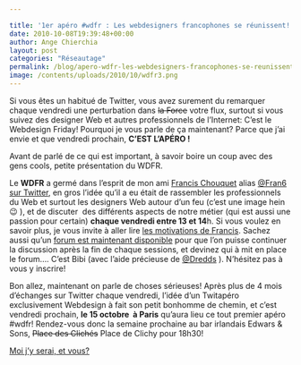 ```yaml
---

title: '1er apéro #wdfr : Les webdesigners francophones se réunissent!'
date: 2010-10-08T19:39:48+00:00
author: Ange Chierchia
layout: post
categories: "Réseautage"
permalink: /blog/apero-wdfr-les-webdesigners-francophones-se-reunissent-a-paris/
image: /contents/uploads/2010/10/wdfr3.png
---
```

Si vous êtes un habitué de Twitter, vous avez surement du remarquer chaque vendredi une perturbation dans <span style="text-decoration: line-through;">la Force</span> votre flux, surtout si vous suivez des designer Web et autres professionnels de l&rsquo;Internet: C&rsquo;est le Webdesign Friday! Pourquoi je vous parle de ça maintenant? Parce que j&rsquo;ai envie et que vendredi prochain, **C&rsquo;EST L&rsquo;APÉRO !**<!--more-->

Avant de parlé de ce qui est important, à savoir boire un coup avec des gens cools, petite présentation du WDFR.

Le **WDFR** a germé dans l&rsquo;esprit de mon ami <a title="L'actu du blogging et du webdesign" href="http://www.fran6art.com" target="_blank">Francis Chouquet</a> alias [@Fran6 sur Twitter](http://twitter.com/Fran6), en gros l&rsquo;idée qu&rsquo;il a eu était de rassembler les professionnels du Web et surtout les designers Web autour d&rsquo;un feu (c&rsquo;est une image hein 😉 ), et de discuter  des différents aspects de notre métier (qui est aussi une passion pour certain) **chaque vendredi entre 13 et 14**h. Si vous voulez en savoir plus, je vous invite à aller lire <a title="Qu'est-ce que le WDFr ?" href="http://www.fran6art.com/webdesign/le-wdfriday-cest-parti/" target="_blank">les motivations de Francis</a>. Sachez aussi qu&rsquo;un <a title="Le Forum des designers Web francophones" href="http://forum.wdfriday.com" target="_blank">forum est maintenant disponible</a> pour que l&rsquo;on puisse continuer la discussion après la fin de chaque sessions, et devinez qui à mit en place le forum&#8230;. C&rsquo;est Bibi (avec l&rsquo;aide précieuse de [@Dredds](http://twitter.com/dredds) ). N&rsquo;hésitez pas à vous y inscrire!

Bon allez, maintenant on parle de choses sérieuses! Après plus de 4 mois d&rsquo;échanges sur Twitter chaque vendredi, l&rsquo;idée d&rsquo;un Twitapéro exclusivement Webdesign à fait son petit bonhomme de chemin, et c&rsquo;est vendredi prochain, **le 15 octobre  à Paris** qu&rsquo;aura lieu ce tout premier apéro #wdfr! Rendez-vous donc la semaine prochaine au bar irlandais Edwars & Sons, <span style="text-decoration: line-through;">Place des Clichés</span> Place de Clichy pour 18h30!

<a title="apéro WDFr" href="http://twun.ch/fr/wdapero-1-1631/" target="_blank">Moi j&rsquo;y serai, et vous? </a>
